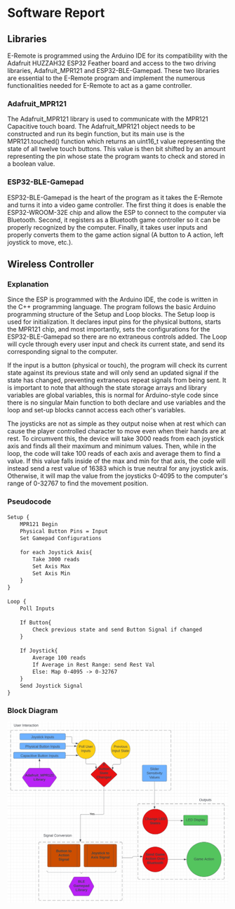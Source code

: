 # Software Report

## Libraries

E-Remote is programmed using the Arduino IDE for its compatibility with the Adafruit HUZZAH32 ESP32 Feather board and access to the two driving libraries, Adafruit_MPR121 and ESP32-BLE-Gamepad. These two libraries are essential to the E-Remote program and implement the numerous functionalities needed for E-Remote to act as a game controller.

### Adafruit_MPR121
The Adafruit_MPR121 library is used to communicate with the MPR121 Capacitive touch board. The Adafruit_MPR121 object needs to be constructed and run its begin function, but its main use is the MPR121.touched() function which returns an uint16_t value representing the state of all twelve touch buttons. This value is then bit shifted by an amount representing the pin whose state the program wants to check and stored in a boolean value.

### ESP32-BLE-Gamepad
ESP32-BLE-Gamepad is the heart of the program as it takes the E-Remote and turns it into a video game controller. The first thing it does is enable the  ESP32-WROOM-32E chip and allow the ESP to connect to the computer via Bluetooth. Second, it registers as a Bluetooth game controller so it can be properly recognized by the computer. Finally, it takes user inputs and properly converts them to the game action signal (A button to A action, left joystick to move, etc.). 

## Wireless Controller

### Explanation
Since the ESP is programmed with the Arduino IDE, the code is written in the C++ programming language. 
The program follows the basic Arduino programming structure of the Setup and Loop blocks. 
The Setup loop is used for initialization. It declares input pins for the physical buttons, starts the MPR121 chip, and most importantly, sets the configurations for the ESP32-BLE-Gamepad so there are no extraneous controls added.
The Loop will cycle through every user input and check its current state, and send its corresponding signal to the computer. 

If the input is a button (physical or touch), the program will check its current state against its previous state and will only send an updated signal if the state has changed, preventing extraneous repeat signals from being sent. 
It is important to note that although the state storage arrays and library variables are global variables, this is normal for Arduino-style code since there is no singular Main function to both declare and use variables and the loop and set-up blocks cannot access each other's variables. 

The joysticks are not as simple as they output noise when at rest which can cause the player controlled character to move even when their hands are at rest. 
To circumvent this, the device will take 3000 reads from each joystick axis and finds all their maximum and minimum values. Then, while in the loop, the code will take 100 reads of each axis and average them to find a value. 
If this value falls inside of the max and min for that axis, the code will instead send a rest value of 16383 which is true neutral for any joystick axis. 
Otherwise, it will map the value from the joysticks 0-4095 to the computer's range of 0-32767 to find the movement position.

### Pseudocode

```
Setup {
    MPR121 Begin
    Physical Button Pins = Input
    Set Gamepad Configurations

    for each Joystick Axis{
        Take 3000 reads
        Set Axis Max
        Set Axis Min
    }
}

Loop {
    Poll Inputs

    If Button{
        Check previous state and send Button Signal if changed
    }
	
    If Joystick{
        Average 100 reads
        If Average in Rest Range: send Rest Val
        Else: Map 0-4095 -> 0-32767
    }
    Send Joystick Signal
}
```

### Block Diagram

<img src="SoftwareFlowchart.jpg">